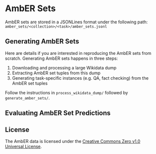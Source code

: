 # AmbER Sets

AmbER sets are stored in a JSONLines format under the following path: `amber_sets/<collection>/<task>/amber_sets.jsonl`

## Generating AmbER Sets
Here are details if you are interested in reproducing the AmbER sets from scratch.
Generating AmbER sets happens in three steps:

1. Downloading and processing a large Wikidata dump
2. Extracting AmbER set tuples from this dump
3. Generating task-specific instances (e.g. QA, fact checking) from the AmbER set tuples

Follow the instructions in `process_wikidata_dump/` followed by `generate_amber_sets/`.


## Evaluating AmbER Set Predictions

## License
The AmbER data is licensed under the [Creative Commons Zero v1.0 Universal License](https://creativecommons.org/publicdomain/zero/1.0/).
